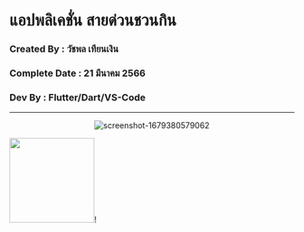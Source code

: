 # แอปพลิเคชั่น สายด่วนชวนกิน

### Created By : วัชพล เทียนเงิน

### Complete Date : 21 มีนาคม 2566

### Dev By : Flutter/Dart/VS-Code

***

<img scr="" width="150">![screenshot-1679380579062](https://user-images.githubusercontent.com/111031956/226536943-2e35f1de-c0e0-4bf0-93e1-de0874aff8d6.png)

<img src="" width="150">!
